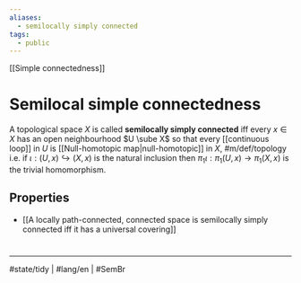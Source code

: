 ```yaml
---
aliases:
  - semilocally simply connected
tags:
  - public
---
```

[[Simple connectedness]]
# Semilocal simple connectedness

A topological space $X$ is called **semilocally simply connected** iff every $x \in X$ has an open neighbourhood $U \sube X$ so that every [[continuous loop]] in $U$ is [[Null-homotopic map|null-homotopic]] in $X$,
#m/def/topology 
i.e. if $\iota: (U,x) \hookrightarrow (X,x)$ is the natural inclusion then $\pi_{1}\iota : \pi_{1}(U,x) \to \pi_{1}(X,x)$ is the trivial homomorphism.

## Properties

- [[A locally path-connected, connected space is semilocally simply connected iff it has a universal covering]]

#
---
#state/tidy | #lang/en | #SemBr
